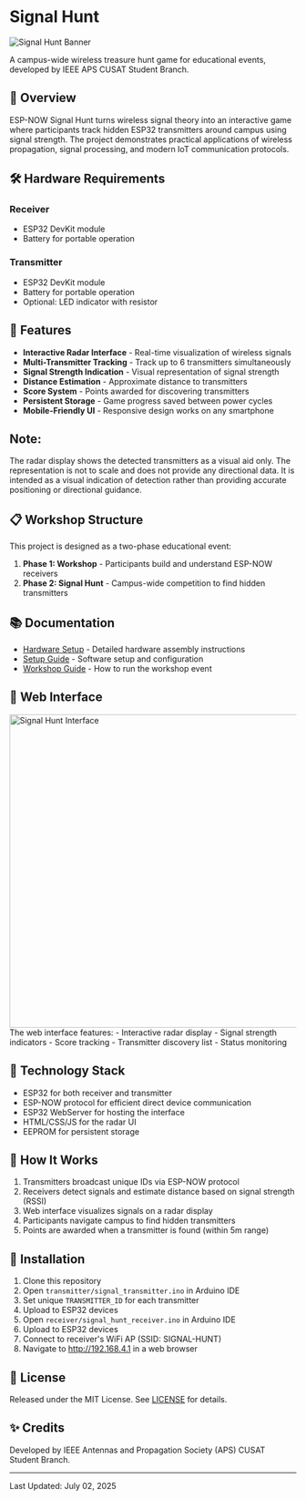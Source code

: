 #  Signal Hunt

![Signal Hunt Banner](images/banner.jpeg)

A campus-wide wireless treasure hunt game for educational events, developed by IEEE APS CUSAT Student Branch.

## 🎯 Overview

ESP-NOW Signal Hunt turns wireless signal theory into an interactive game where participants track hidden ESP32 transmitters around campus using signal strength. The project demonstrates practical applications of wireless propagation, signal processing, and modern IoT communication protocols.

## 🛠️ Hardware Requirements

### Receiver
- ESP32 DevKit module
- Battery for portable operation

### Transmitter
- ESP32 DevKit module
- Battery for portable operation
- Optional: LED indicator with resistor

## 🚀 Features

- **Interactive Radar Interface** - Real-time visualization of wireless signals
- **Multi-Transmitter Tracking** - Track up to 6 transmitters simultaneously
- **Signal Strength Indication** - Visual representation of signal strength
- **Distance Estimation** - Approximate distance to transmitters
- **Score System** - Points awarded for discovering transmitters
- **Persistent Storage** - Game progress saved between power cycles
- **Mobile-Friendly UI** - Responsive design works on any smartphone

## Note: 
The radar display shows the detected transmitters as a visual aid only. The representation is not to scale and does not provide any directional data. It is intended as a visual indication of detection rather than providing accurate positioning or directional guidance.

## 📋 Workshop Structure

This project is designed as a two-phase educational event:

1. **Phase 1: Workshop** - Participants build and understand ESP-NOW receivers
2. **Phase 2: Signal Hunt** - Campus-wide competition to find hidden transmitters

## 📚 Documentation

- [Hardware Setup](docs/HARDWARE.md) - Detailed hardware assembly instructions
- [Setup Guide](docs/SETUP_GUIDE.md) - Software setup and configuration
- [Workshop Guide](docs/WORKSHOP.md) - How to run the workshop event

## 📱 Web Interface

<img src="images/interface.jpeg" alt="Signal Hunt Interface" width="550"/>
The web interface features:
- Interactive radar display
- Signal strength indicators
- Score tracking
- Transmitter discovery list
- Status monitoring

## 📡 Technology Stack

- ESP32 for both receiver and transmitter
- ESP-NOW protocol for efficient direct device communication
- ESP32 WebServer for hosting the interface
- HTML/CSS/JS for the radar UI
- EEPROM for persistent storage

## 🔄 How It Works

1. Transmitters broadcast unique IDs via ESP-NOW protocol
2. Receivers detect signals and estimate distance based on signal strength (RSSI)
3. Web interface visualizes signals on a radar display
4. Participants navigate campus to find hidden transmitters
5. Points are awarded when a transmitter is found (within 5m range)

## 🔧 Installation

1. Clone this repository
2. Open `transmitter/signal_transmitter.ino` in Arduino IDE
3. Set unique `TRANSMITTER_ID` for each transmitter
4. Upload to ESP32 devices
5. Open `receiver/signal_hunt_receiver.ino` in Arduino IDE
6. Upload to ESP32 devices
7. Connect to receiver's WiFi AP (SSID: SIGNAL-HUNT)
8. Navigate to http://192.168.4.1 in a web browser

## 📄 License

Released under the MIT License. See [LICENSE](LICENSE) for details.

## ✨ Credits

Developed by IEEE Antennas and Propagation Society (APS) CUSAT Student Branch.

---

Last Updated: July 02, 2025
